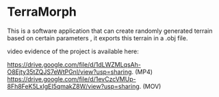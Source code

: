 # TerraMorph
This is a software application that can create randomly generated terrain based on certain parameters , it exports this terrain in a .obj file.

video evidence of the project is available here:

https://drive.google.com/file/d/1dLWZMLqsAh-O8Ejty35tZQJS7eWtPGnl/view?usp=sharing. (MP4)
https://drive.google.com/file/d/1evCzcVMUp-8Fh8FeK5LxIgEI5qmakZ8W/view?usp=sharing. (MOV)
